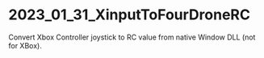 # 2023_01_31_XinputToFourDroneRC
Convert Xbox Controller joystick to RC value from native Window DLL (not for XBox).
